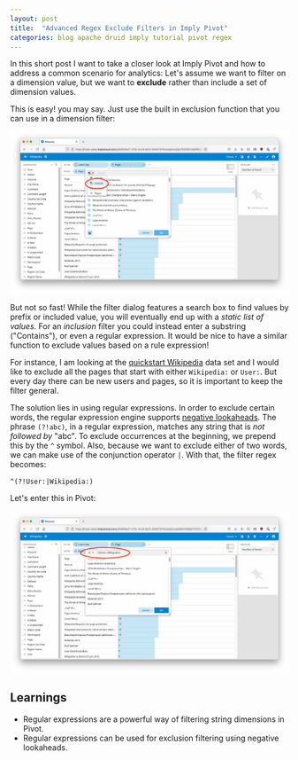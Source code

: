 ```yaml
---
layout: post
title:  "Advanced Regex Exclude Filters in Imply Pivot"
categories: blog apache druid imply tutorial pivot regex
---
```


In this short post I want to take a closer look at Imply Pivot and how to address a common scenario for analytics: Let's assume we want to filter on a dimension value, but we want to **exclude** rather than include a set of dimension values.

This is easy! you may say. Just use the built in exclusion function that you can use in a dimension filter:

![Static exclusion filter](/assets/2021-10-10-1-exclude-static.jpeg)

But not so fast! While the filter dialog features a search box to find values by prefix or included value, you will eventually end up with a _static list of values_. For an _inclusion_ filter you could instead enter a substring ("Contains"), or even a regular expression. It would be nice to have a similar function to exclude values based on a rule expression!

For instance, I am looking at the [quickstart Wikipedia](https://docs.imply.io/latest/quickstart/#load-a-data-file) data set and I would like to exclude all the pages that start with either `Wikipedia:` or `User:`. But every day there can be new users and pages, so it is important to keep the filter general.

The solution lies in using regular expressions. In order to exclude certain words, the regular expression engine supports [negative lookaheads](https://www.regular-expressions.info/lookaround.html). The phrase `(?!abc)`, in a regular expression, matches any string that is _not followed by_ "abc". To exclude occurrences at the beginning, we prepend this by the `^` symbol. Also, because we want to exclude either of two words, we can make use of the conjunction operator `|`. With that, the filter regex becomes:
```regex
^(?!User:|Wikipedia:)
```
Let's enter this in Pivot:

![Regex filter with negative lookahead](/assets/2021-10-10-2-exclude-dynamic.jpeg)

## Learnings

- Regular expressions are a powerful way of filtering string dimensions in Pivot.
- Regular expressions can be used for exclusion filtering using negative lookaheads.
